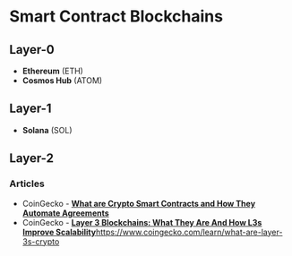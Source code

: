 # Smart Contract Blockchains

## Layer-0
- **Ethereum** (ETH)
- **Cosmos Hub** (ATOM)

## Layer-1
- **Solana** (SOL)
## Layer-2

### Articles

- CoinGecko - [**What are Crypto Smart Contracts and How They Automate Agreements**](https://www.coingecko.com/learn/crypto-smart-contracts)
- CoinGecko - [**Layer 3 Blockchains: What They Are And How L3s Improve Scalability**](https://www.coingecko.com/learn/what-are-layer-3s-crypto)https://www.coingecko.com/learn/what-are-layer-3s-crypto
